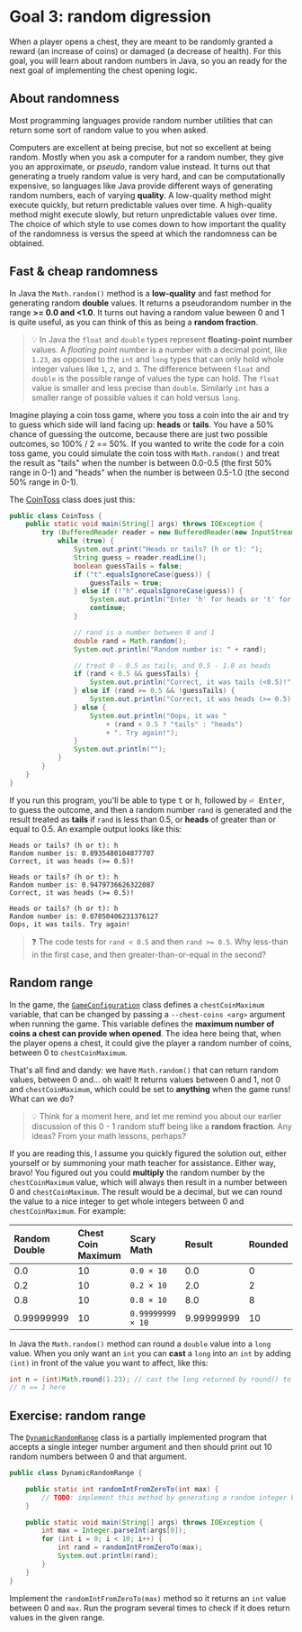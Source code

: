 # Goal 3: random digression

When a player opens a chest, they are meant to be randomly granted a reward (an increase of coins)
or damaged (a decrease of health). For this goal, you will learn about random numbers in Java,
so you an ready for the next goal of implementing the chest opening logic.

## About randomness

Most programming languages provide random number utilities that can return some sort of random
value to you when asked.

Computers are excellent at being precise, but not so excellent at being random. Mostly when you ask
a computer for a random number, they give you an approximate, or _pseudo_, random value instead. It
turns out that generating a truely random value is very hard, and can be computationally expensive,
so languages like Java provide different ways of generating random numbers, each of varying
**quality**. A low-quality method might execute quickly, but return predictable values over time. A
high-quality method might execute slowly, but return unpredictable values over time. The choice of
which style to use comes down to how important the quality of the randomness is versus the speed at
which the randomness can be obtained.

## Fast & cheap randomness

In Java the `Math.random()` method is a **low-quality** and fast method for generating random
**double** values. It returns a pseudorandom number in the range **>= 0.0 and <1.0**. It turns out
having a random value beween 0 and 1 is quite useful, as you can think of this as being a **random
fraction**.

> :bulb: In Java the `float` and `double` types represent **floating-point number** values. A
> _floating point_ number is a number with a decimal point, like `1.23`, as opposed to the `int` and
> `long` types that can only hold whole integer values like `1`, `2`, and `3`. The difference
> between `float` and `double` is the possible range of values the type can hold. The `float` value
> is smaller and less precise than `double`. Similarly `int` has a smaller range of possible values
> it can hold versus `long`.

Imagine playing a coin toss game, where you toss a coin into the air and try to guess which side
will land facing up: **heads** or **tails**. You have a 50% chance of guessing the outcome, because
there are just two possible outcomes, so 100% / 2 == 50%. If you wanted to write the code for a coin
toss game, you could simulate the coin toss with `Math.random()` and treat the result as "tails"
when the number is between 0.0-0.5 (the first 50% range in 0-1) and "heads" when the number is
between 0.5-1.0 (the second 50% range in 0-1).

The [CoinToss](./src/test/java/coding101/tq/example/CoinToss.java) class does just this:

```java
public class CoinToss {
    public static void main(String[] args) throws IOException {
        try (BufferedReader reader = new BufferedReader(new InputStreamReader(System.in))) {
            while (true) {
                System.out.print("Heads or tails? (h or t): ");
                String guess = reader.readLine();
                boolean guessTails = false;
                if ("t".equalsIgnoreCase(guess)) {
                    guessTails = true;
                } else if (!"h".equalsIgnoreCase(guess)) {
                    System.out.println("Enter 'h' for heads or 't' for tails.");
                    continue;
                }

                // rand is a number between 0 and 1
                double rand = Math.random();
                System.out.println("Random number is: " + rand);

                // treat 0 - 0.5 as tails, and 0.5 - 1.0 as heads
                if (rand < 0.5 && guessTails) {
                    System.out.println("Correct, it was tails (<0.5)!");
                } else if (rand >= 0.5 && !guessTails) {
                    System.out.println("Correct, it was heads (>= 0.5)!");
                } else {
                    System.out.println("Oops, it was "
                        + (rand < 0.5 ? "tails" : "heads")
                        + ". Try again!");
                }
                System.out.println("");
            }
        }
    }
}
```

If you run this program, you'll be able to type <kbd>t</kbd> or <kbd>h</kbd>, followed by <kbd>⏎
Enter</kbd>, to guess the outcome, and then a random number `rand` is generated and the result
treated as **tails** if `rand` is less than 0.5, or **heads** of greater than or equal to 0.5. An
example output looks like this:

```
Heads or tails? (h or t): h
Random number is: 0.8935480104877707
Correct, it was heads (>= 0.5)!

Heads or tails? (h or t): h
Random number is: 0.9479736626322087
Correct, it was heads (>= 0.5)!

Heads or tails? (h or t): h
Random number is: 0.07050406231376127
Oops, it was tails. Try again!
```

> :question: The code tests for `rand < 0.5` and then `rand >= 0.5`. Why less-than in the first
> case, and then greater-than-or-equal in the second?

## Random range

In the game, the [`GameConfiguration`](./src/main/java/coding101/tq/GameConfiguration.java) class
defines a `chestCoinMaximum` variable, that can be changed by passing a `--chest-coins <arg>`
argument when running the game. This variable defines the **maximum number of coins a chest can
provide when opened**. The idea here being that, when the player opens a chest, it could give the
player a random number of coins, between 0 to `chestCoinMaximum`.

That's all find and dandy: we have `Math.random()` that can return random values, between 0 and...
oh wait! It returns values between 0 and 1, not 0 and `chestCoinMaximum`, which could be set to
**anything** when the game runs! What can we do?

> :bulb: Think for a moment here, and let me remind you about our earlier discussion of this 0 - 1
> random stuff being like a **random fraction**. Any ideas? From your math lessons, perhaps?

If you are reading this, I assume you quickly figured the solution out, either yourself or by
summoning your math teacher for assistance. Either way, bravo! You figured out you could
**multiply** the random number by the `chestCoinMaximum` value, which will always then result in a
number between 0 and `chestCoinMaximum`. The result would be a decimal, but we can round the value
to a nice integer to get whole integers between 0 and `chestCoinMaximum`. For example:

| Random Double | Chest Coin Maximum | Scary Math        | Result     | Rounded |
| :------------ | :----------------- | :---------------- | :--------- | :------ |
| 0.0           | 10                 | `0.0 × 10`        | 0.0        | 0       |
| 0.2           | 10                 | `0.2 × 10`        | 2.0        | 2       |
| 0.8           | 10                 | `0.8 × 10`        | 8.0        | 8       |
| 0.99999999    | 10                 | `0.99999999 × 10` | 9.99999999 | 10      |

In Java the `Math.random()` method can round a `double` value into a `long` value. When you only
want an `int` you can **cast** a `long` into an `int` by adding `(int)` in front of the value you
want to affect, like this:

```java
int n = (int)Math.round(1.23); // cast the long returned by round() to int
// n == 1 here
```

## Exercise: random range

The [`DynamicRandomRange`](./src/test/java/coding101/tq/example/DynamicRandomRange.java) class is a
partially implemented program that accepts a single integer number argument and then should print
out 10 random numbers between 0 and that argument.

```java
public class DynamicRandomRange {

    public static int randomIntFromZeroTo(int max) {
        // TODO: implement this method by generating a random integer between 0 and max
    }

    public static void main(String[] args) throws IOException {
        int max = Integer.parseInt(args[0]);
        for (int i = 0; i < 10; i++) {
            int rand = randomIntFromZeroTo(max);
            System.out.println(rand);
        }
    }
}
```

Implement the `randomIntFromZeroTo(max)` method so it returns an `int` value between 0 and `max`.
Run the program several times to check if it does return values in the given range.
